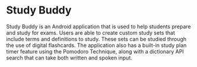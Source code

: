 # Study Buddy

Study Buddy is an Android application that is used to help students prepare and study for exams. Users are able to create custom study sets that include terms and definitions to study. These sets can be studied through the use of digital flashcards. The application also has a built-in study plan timer feature using the Pomodoro Technique, along with a dictionary API search that can take both written and spoken input.
